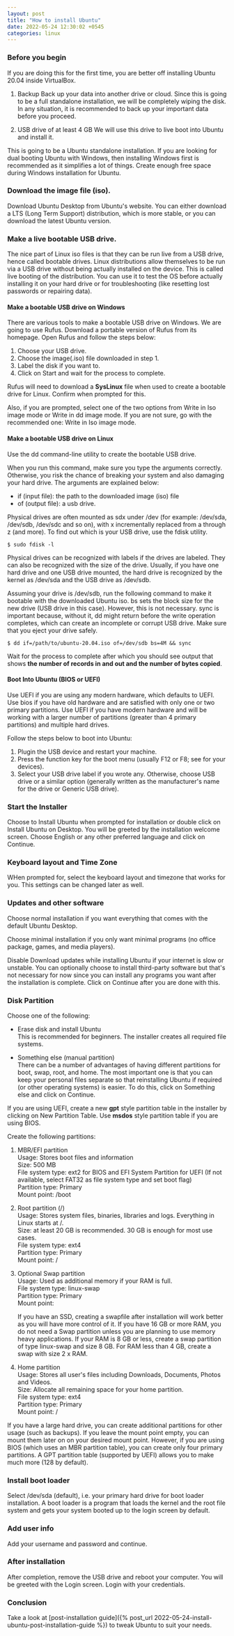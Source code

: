```yaml
---
layout: post
title: "How to install Ubuntu"
date: 2022-05-24 12:30:02 +0545
categories: linux
---
```


### Before you begin

If you are doing this for the first time, you are better off installing Ubuntu 20.04 inside VirtualBox.

1. Backup
Back up your data into another drive or cloud. Since this is going to be a full standalone installation, we will be completely wiping the disk. In any situation, it is recommended to back up your important data before you proceed.

2. USB drive of at least 4 GB
We will use this drive to live boot into Ubuntu and install it.

This is going to be a Ubuntu standalone installation. If you are looking for dual booting Ubuntu with Windows, then installing Windows first is recommended as it simplifies a lot of things. Create enough free space during Windows installation for Ubuntu.

### Download the image file (iso).

Download Ubuntu Desktop from Ubuntu's website. You can either download a LTS (Long Term Support) distribution, which is more stable, or you can download the latest Ubuntu version.

### Make a live bootable USB drive.

The nice part of Linux iso files is that they can be run live from a USB drive, hence called bootable drives. Linux distributions allow themselves to be run via a USB drive without being actually installed on the device. This is called live booting of the distribution. You can use it to test the OS before actually installing it on your hard drive or for troubleshooting (like resetting lost passwords or repairing data).

#### Make a bootable USB drive on Windows

There are various tools to make a bootable USB drive on Windows. We are going to use Rufus. Download a portable version of Rufus from its homepage. Open Rufus and follow the steps below:

1. Choose your USB drive.
2. Choose the image(.iso) file downloaded in step 1.
3. Label the disk if you want to.
4. Click on Start and wait for the process to complete.

Rufus will need to download a **SysLinux** file when used to create a bootable drive for Linux. Confirm when prompted for this.

Also, if you are prompted, select one of the two options from Write in Iso image mode or Write in dd image mode. If you are not sure, go with the recommended one: Write in Iso image mode.

#### Make a bootable USB drive on Linux

Use the dd command-line utility to create the bootable USB drive.

When you run this command, make sure you type the arguments correctly. Otherwise, you risk the chance of breaking your system and also damaging your hard drive. The arguments are explained below:

- if (input file): the path to the downloaded image (iso) file
- of (output file): a usb drive.

Physical drives are often mounted as sdx under /dev (for example: /dev/sda, /dev/sdb, /dev/sdc and so on), with x incrementally replaced from a through z (and more). To find out which is your USB drive, use the fdisk utility.

```
$ sudo fdisk -l
```

Physical drives can be recognized with labels if the drives are labeled. They can also be recognized with the size of the drive. Usually, if you have one hard drive and one USB drive mounted, the hard drive is recognized by the kernel as /dev/sda and the USB drive as /dev/sdb.

Assuming your drive is /dev/sdb, run the following command to make it bootable with the downloaded Ubuntu iso. bs sets the block size for the new drive (USB drive in this case). However, this is not necessary. sync is important because, without it, dd might return before the write operation completes, which can create an incomplete or corrupt USB drive. Make sure that you eject your drive safely.

```
$ dd if=/path/to/ubuntu-20.04.iso of=/dev/sdb bs=4M && sync
```

Wait for the process to complete after which you should see output that shows **the number of records in and out and the number of bytes copied**.

#### Boot Into Ubuntu (BIOS or UEFI)

Use UEFI if you are using any modern hardware, which defaults to UEFI. Use bios if you have old hardware and are satisfied with only one or two primary partitions. Use UEFI if you have modern hardware and will be working with a larger number of partitions (greater than 4 primary partitions) and multiple hard drives.

Follow the steps below to boot into Ubuntu:

1. Plugin the USB device and restart your machine.
2. Press the function key for the boot menu (usually F12 or F8; see for your devices).
3. Select your USB drive label if you wrote any. Otherwise, choose USB drive or a similar option (generally written as the manufacturer's name for the drive or Generic USB drive).

### Start the Installer

Choose to Install Ubuntu when prompted for installation or double click on Install Ubuntu on Desktop. You will be greeted by the installation welcome screen. Choose English or any other preferred language and click on Continue.

### Keyboard layout and Time Zone

WHen prompted for, select the keyboard layout and timezone that works for you. This settings can be changed later as well.

### Updates and other software

Choose normal installation if you want everything that comes with the default Ubuntu Desktop.

Choose minimal installation if you only want minimal programs (no office package, games, and media players).

Disable Download updates while installing Ubuntu if your internet is slow or unstable. You can optionally choose to install third-party software but that's not necessary for now since you can install any programs you want after the installation is complete. Click on Continue after you are done with this.

### Disk Partition

Choose one of the following:

- Erase disk and install Ubuntu<br>
This is recommended for beginners. The installer creates all required file systems.

- Something else (manual partition)<br>
There can be a number of advantages of having different partitions for boot, swap, root, and home. The most important one is that you can keep your personal files separate so that reinstalling Ubuntu if required (or other operating systems) is easier. To do this, click on Something else and click on Continue.

If you are using UEFI, create a new **gpt** style partition table in the installer by clicking on New Partition Table. Use **msdos** style partition table if you are using BIOS.

Create the following partitions:
1. MBR/EFI partition<br>
Usage: Stores boot files and information<br>
Size: 500 MB<br>
File system type: ext2 for BIOS and EFI System Partition for UEFI (If not available, select FAT32 as file system type and set boot flag)<br>
Partition type: Primary<br>
Mount point: /boot

2. Root partition (/)<br>
Usage: Stores system files, binaries, libraries and logs. Everything in Linux starts at /.<br>
Size: at least 20 GB is recommended. 30 GB is enough for most use cases.<br>
File system type: ext4<br>
Partition type: Primary<br>
Mount point: /

3. Optional Swap partition<br>
Usage: Used as additional memory if your RAM is full.<br>
File system type: linux-swap<br>
Partition type: Primary<br>
Mount point:<br>

    If you have an SSD, creating a swapfile after installation will work better as you will have more control of it. If you have 16 GB or more RAM, you do not need a Swap partition unless you are planning to use memory heavy applications. If your RAM is 8 GB or less, create a swap partition of type linux-swap and size 8 GB. For RAM less than 4 GB, create a swap with size 2 x RAM.

4. Home partition<br>
Usage: Stores all user's files including Downloads, Documents, Photos and Videos.<br>
Size: Allocate all remaining space for your home partition.<br>
File system type: ext4<br>
Partition type: Primary<br>
Mount point: /

If you have a large hard drive, you can create additional partitions for other usage (such as backups). If you leave the mount point empty, you can mount them later on on your desired mount point. However, if you are using BIOS (which uses an MBR partition table), you can create only four primary partitions. A GPT partition table (supported by UEFI) allows you to make much more (128 by default).

### Install boot loader
Select /dev/sda (default), i.e. your primary hard drive for boot loader installation. A boot loader is a program that loads the kernel and the root file system and gets your system booted up to the login screen by default.

### Add user info

Add your username and password and continue.

### After installation
After completion, remove the USB drive and reboot your computer. You will be greeted with the Login screen. Login with your credentials.

### Conclusion
Take a look at [post-installation guide]({% post_url 2022-05-24-install-ubuntu-post-installation-guide %}) to tweak Ubuntu to suit your needs.
